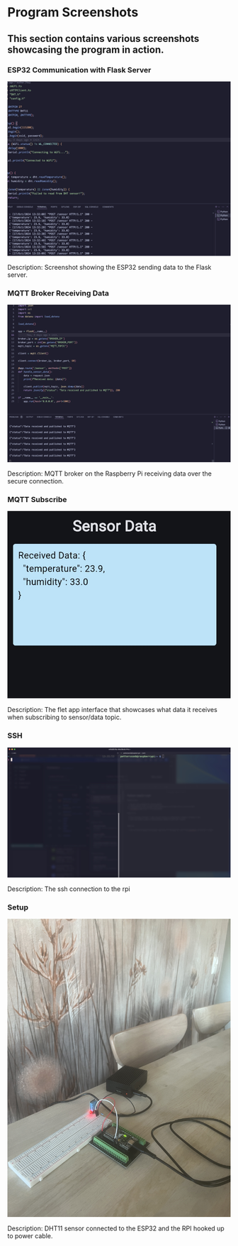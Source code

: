 # Program Screenshots

## This section contains various screenshots showcasing the program in action.

### ESP32 Communication with Flask Server

![ESP32-Flask Communication](screenshots/cCodeHTTP.jpg)

Description: Screenshot showing the ESP32 sending data to the Flask server.

### MQTT Broker Receiving Data

![MQTT Broker Receiving Data](screenshots/flask.jpg)

Description: MQTT broker on the Raspberry Pi receiving data over the secure connection.

### MQTT Subscribe

![Flet](screenshots/fletInterfaceTemp.jpg)

Description: The flet app interface that showcases what data it receives when subscribing to sensor/data topic.

### SSH

![SSH](screenshots/ssh.jpg)

Description: The ssh connection to the rpi

### Setup

![ESP32/RPI](screenshots/setup.jpg)

Description: DHT11 sensor connected to the ESP32 and the RPI hooked up to power cable.



